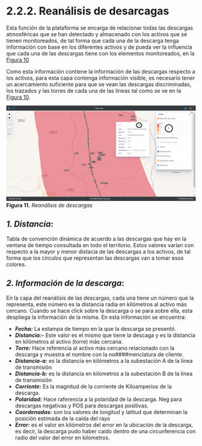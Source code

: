 # 2.2.2. Reanálisis de desarcagas
Esta función de la plataforma se encarga de relacionar todas las descargas atmosféricas que se han detectado y almacenado con los activos que se tienen monitoreados, de tal forma que cada una de la descarga tenga información con base en los diferentes activos y de pueda ver la influencia que cada una de las descargas tiene con los elementos monitoreados, en la [Figura 10](../../../pictures/Imagen10.png)

Como esta información contiene la información de las descargas respecto a los activos, para esta capa contenga información visible, es necesario tener un acercamiento suficiente para que se vean las descargas discriminadas, los trazados y las torres de cada una de las líneas tal como se ve en la [Figura 10](../../../pictures/Imagen10.png). 

![Figura 11](../../../pictures/Imagen10.png  "Reanálisis de descargas")
**Figura 11.** *Reanálisis de descargas*

##  *1. Distancia*:
Tabla de convención dinámica de acuerdo a las descargas que hay en la ventana de tiempo consultada en todo el territorio. Estos valores varían con respecto a la mayor y menor distacia de las descargas a los activos, de tal forma que los círculos que representan las descargas van a tomar esos colores.

## *2. Información de la descarga*:
En la capa del reanálisis de las descargas, cada una tiene un número que la representa, este número es la distancia radia en kilómetros al activo más cercano. Cuando se hace click sobre la descarga o se para sobre ella, esta despliega la información de la misma. En esta información se encuentra:

- **_Fecha:_** La estampa de tiempo en la que la descarga se presentó.
- **_Distancia:_-** Este valor es el mismo que tiene la descaga y es la distancia en kilómetros al activo (torre) más cercana.
- **_Torre:_** Hace referencia al activo más cercano relacionado con la descarga y muestra el nombre con la no####menclatura de cliente.
- **_Distancia-a:_** es la distancia en kilómetros a la subestación A de la línea de transmisión
- **_Distancia-b:_** es la distancia en kilómetros a la subestación B de la línea de transmisión
- **_Corriente:_** Es la magnitud de la corriente de Kiloamperios de la descarga.
- **_Polaridad:_** Hace raferencia a la polaridad de la descarga. Neg para descargas negativas y POS para descargas positivas.
- **_Coordenadas:_** son los valores de longitud y latitud que determinan la posición estimada de la caída del rayo
- **_Error:_** es el valor en kilómetros del error en la ubicación de la descarga, es decir, la descarga pudo haber caido dentro de una circunferencia con radio del valor del error en kilómetros.